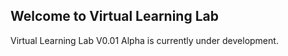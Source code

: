 ## Welcome to Virtual Learning Lab

Virtual Learning Lab V0.01 Alpha is currently under development.
